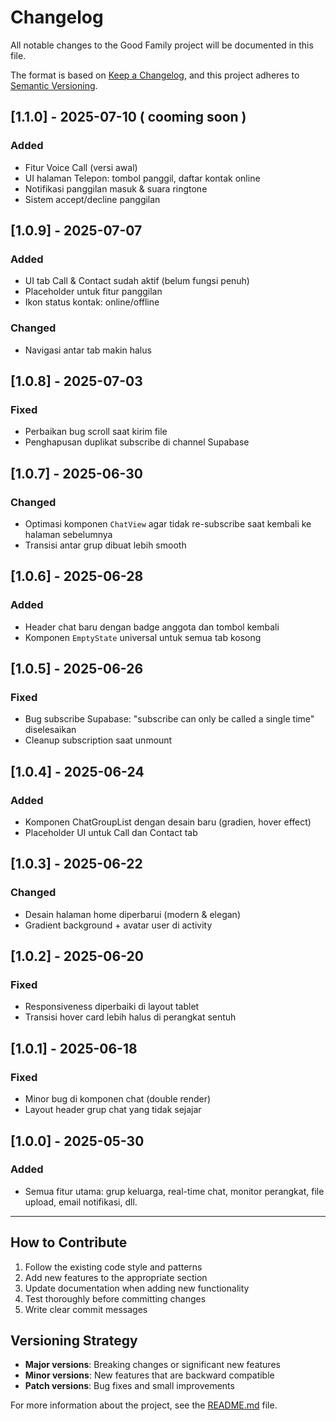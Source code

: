 
# Changelog

All notable changes to the Good Family project will be documented in this file.

The format is based on [Keep a Changelog](https://keepachangelog.com/en/1.0.0/),
and this project adheres to [Semantic Versioning](https://semver.org/spec/v2.0.0.html).

## \[1.1.0] - 2025-07-10 ( cooming soon ) 

### Added

* Fitur Voice Call (versi awal)
* UI halaman Telepon: tombol panggil, daftar kontak online
* Notifikasi panggilan masuk & suara ringtone
* Sistem accept/decline panggilan

## \[1.0.9] - 2025-07-07

### Added

* UI tab Call & Contact sudah aktif (belum fungsi penuh)
* Placeholder untuk fitur panggilan
* Ikon status kontak: online/offline

### Changed

* Navigasi antar tab makin halus

## \[1.0.8] - 2025-07-03

### Fixed

* Perbaikan bug scroll saat kirim file
* Penghapusan duplikat subscribe di channel Supabase

## \[1.0.7] - 2025-06-30

### Changed

* Optimasi komponen `ChatView` agar tidak re-subscribe saat kembali ke halaman sebelumnya
* Transisi antar grup dibuat lebih smooth

## \[1.0.6] - 2025-06-28

### Added

* Header chat baru dengan badge anggota dan tombol kembali
* Komponen `EmptyState` universal untuk semua tab kosong

## \[1.0.5] - 2025-06-26

### Fixed

* Bug subscribe Supabase: "subscribe can only be called a single time" diselesaikan
* Cleanup subscription saat unmount

## \[1.0.4] - 2025-06-24

### Added

* Komponen ChatGroupList dengan desain baru (gradien, hover effect)
* Placeholder UI untuk Call dan Contact tab

## \[1.0.3] - 2025-06-22

### Changed

* Desain halaman home diperbarui (modern & elegan)
* Gradient background + avatar user di activity

## \[1.0.2] - 2025-06-20

### Fixed

* Responsiveness diperbaiki di layout tablet
* Transisi hover card lebih halus di perangkat sentuh

## \[1.0.1] - 2025-06-18

### Fixed

* Minor bug di komponen chat (double render)
* Layout header grup chat yang tidak sejajar

## \[1.0.0] - 2025-05-30

### Added

* Semua fitur utama: grup keluarga, real-time chat, monitor perangkat, file upload, email notifikasi, dll.

---

## How to Contribute

1. Follow the existing code style and patterns
2. Add new features to the appropriate section
3. Update documentation when adding new functionality
4. Test thoroughly before committing changes
5. Write clear commit messages

## Versioning Strategy

- **Major versions**: Breaking changes or significant new features
- **Minor versions**: New features that are backward compatible
- **Patch versions**: Bug fixes and small improvements

For more information about the project, see the [README.md](./README.md) file.
